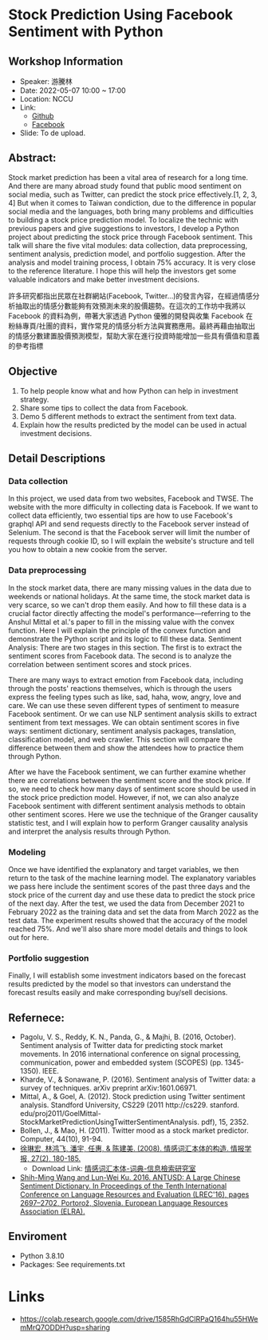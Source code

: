 # Stock Prediction Using Facebook Sentiment with Python
## Workshop Information
- Speaker: 游騰林
- Date: 2022-05-07 10:00 ~ 17:00
- Location: NCCU
- Link: 
  - [Github](https://github.com/TLYu0419/Stock-Prediction-Using-Facebook-Sentiment-with-Python)
  - [Facebook](https://www.facebook.com/nccumit/photos/a.690984424431809/1825960570934183/)
- Slide: To de upload. 
## Abstract: 
Stock market prediction has been a vital area of research for a long time. And there are many abroad study found that public mood sentiment on social media, such as Twitter, can predict the stock price effectively.[1, 2, 3, 4] 
But when it comes to Taiwan condiction, due to the difference in popular social media and the languages, both bring many problems and difficulties to building a stock price prediction model. 
To localize the technic with previous papers and give suggestions to investors, I develop a Python project about predicting the stock price through Facebook sentiment. 
This talk will share the five vital modules: data collection, data preprocessing, sentiment analysis, prediction model, and portfolio suggestion. After the analysis and model training process, I obtain 75% accuracy. It is very close to the reference literature. I hope this will help the investors get some valuable indicators and make better investment decisions.

許多研究都指出民眾在社群網站(Facebook, Twitter...)的發言內容，在經過情感分析抽取出的情感分數能夠有效預測未來的股價趨勢。在這次的工作坊中我將以 Facebook 的資料為例，帶著大家透過 Python 優雅的開發與收集 Facebook 在粉絲專頁/社團的資料，實作常見的情感分析方法與實務應用。最終再藉由抽取出的情感分數建置股價預測模型，幫助大家在進行投資時能增加一些具有價值和意義的參考指標

## Objective
1. To help people know what and how Python can help in investment strategy.  
2. Share some tips to collect the data from Facebook.
3. Demo 5 different methods to extract the sentiment from text data.
4. Explain how the results predicted by the model can be used in actual investment decisions. 

## Detail Descriptions
### Data collection 
In this project, we used data from two websites, Facebook and TWSE. The website with the more difficulty in collecting data is Facebook. If we want to collect data efficiently, two essential tips are how to use Facebook's graphql API and send requests directly to the Facebook server instead of Selenium. The second is that the Facebook server will limit the number of requests through cookie ID, so I will explain the website's structure and tell you how to obtain a new cookie from the server.

### Data preprocessing
In the stock market data, there are many missing values in the data due to weekends or national holidays. At the same time, the stock market data is very scarce, so we can't drop them easily. And how to fill these data is a crucial factor directly affecting the model's performance—referring to the Anshul Mittal et al.'s paper to fill in the missing value with the convex function. Here I will explain the principle of the convex function and demonstrate the Python script and its logic to fill these data.
Sentiment Analysis:
There are two stages in this section. The first is to extract the sentiment scores from Facebook data. The second is to analyze the correlation between sentiment scores and stock prices.

There are many ways to extract emotion from Facebook data, including through the posts' reactions themselves, which is through the users express the feeling types such as like, sad, haha, wow, angry, love and care. We can use these seven different types of sentiment to measure Facebook sentiment. Or we can use NLP sentiment analysis skills to extract sentiment from text messages. 
We can obtain sentiment scores in five ways: sentiment dictionary, sentiment analysis packages, translation, classification model, and web crawler. This section will compare the difference between them and show the attendees how to practice them through Python.

After we have the Facebook sentiment, we can further examine whether there are correlations between the sentiment score and the stock price. If so, we need to check how many days of sentiment score should be used in the stock price prediction model. However, if not, we can also analyze Facebook sentiment with different sentiment analysis methods to obtain other sentiment scores. Here we use the technique of the Granger causality statistic test, and I will explain how to perform Granger causality analysis and interpret the analysis results through Python. 

### Modeling
Once we have identified the explanatory and target variables, we then return to the task of the machine learning model. The explanatory variables we pass here include the sentiment scores of the past three days and the stock price of the current day and use these data to predict the stock price of the next day. After the test, we used the data from December 2021 to February 2022 as the training data and set the data from March 2022 as the test data. The experiment results showed that the accuracy of the model reached 75%. And we'll also share more model details and things to look out for here.

### Portfolio suggestion
Finally, I will establish some investment indicators based on the forecast results predicted by the model so that investors can understand the forecast results easily and make corresponding buy/sell decisions.

## Refernece:
- Pagolu, V. S., Reddy, K. N., Panda, G., & Majhi, B. (2016, October). Sentiment analysis of Twitter data for predicting stock market movements. In 2016 international conference on signal processing, communication, power and embedded system (SCOPES) (pp. 1345-1350). IEEE.
- Kharde, V., & Sonawane, P. (2016). Sentiment analysis of Twitter data: a survey of techniques. arXiv preprint arXiv:1601.06971.
- Mittal, A., & Goel, A. (2012). Stock prediction using Twitter sentiment analysis. Standford University, CS229 (2011 http://cs229. stanford. edu/proj2011/GoelMittal-StockMarketPredictionUsingTwitterSentimentAnalysis. pdf), 15, 2352.
- Bollen, J., & Mao, H. (2011). Twitter mood as a stock market predictor. Computer, 44(10), 91-94.
- [徐琳宏, 林鸿飞, 潘宇, 任惠, & 陈建美. (2008). 情感词汇本体的构造. 情报学报, 27(2), 180-185.](http://ir.dlut.edu.cn/info/1013/1142.htm)
  - Download Link: [情感词汇本体-词典-信息檢索研究室](http://ir.dlut.edu.cn/info/1013/1142.htm)
- [Shih-Ming Wang and Lun-Wei Ku. 2016. ANTUSD: A Large Chinese Sentiment Dictionary. In Proceedings of the Tenth International Conference on Language Resources and Evaluation (LREC'16), pages 2697–2702, Portorož, Slovenia. European Language Resources Association (ELRA).](https://aclanthology.org/L16-1428.pdf)
  
## Enviroment
- Python 3.8.10
- Packages: See requirements.txt


# Links
- https://colab.research.google.com/drive/1585RhGdClRPaQ164hu55HWemMrQ7ODDH?usp=sharing

